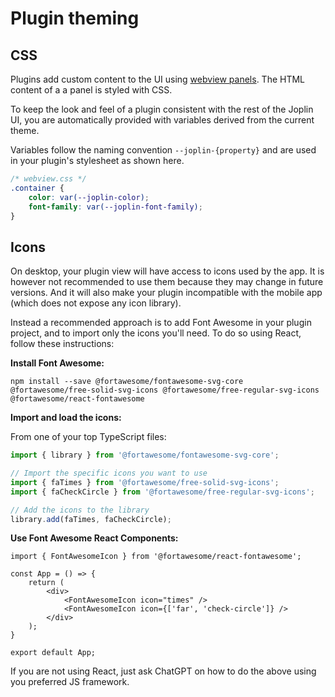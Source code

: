 # Plugin theming

## CSS

Plugins add custom content to the UI using [webview panels](https://joplinapp.org/api/references/plugin_api/classes/joplinviewspanels.html). The HTML content of a a panel is styled with CSS.

To keep the look and feel of a plugin consistent with the rest of the Joplin UI, you are automatically provided with variables derived from the current theme.

Variables follow the naming convention `--joplin-{property}` and are used in your plugin's stylesheet as shown here.

```css
/* webview.css */
.container {
	color: var(--joplin-color);
	font-family: var(--joplin-font-family);
}
```

## Icons

On desktop, your plugin view will have access to icons used by the app. It is however not recommended to use them because they may change in future versions. And it will also make your plugin incompatible with the mobile app (which does not expose any icon library).

Instead a recommended approach is to add Font Awesome in your plugin project, and to import only the icons you'll need. To do so using React, follow these instructions:

**Install Font Awesome:**

```shell
npm install --save @fortawesome/fontawesome-svg-core @fortawesome/free-solid-svg-icons @fortawesome/free-regular-svg-icons @fortawesome/react-fontawesome
```

**Import and load the icons:**

From one of your top TypeScript files:

```typescript
import { library } from '@fortawesome/fontawesome-svg-core';

// Import the specific icons you want to use
import { faTimes } from '@fortawesome/free-solid-svg-icons';
import { faCheckCircle } from '@fortawesome/free-regular-svg-icons';

// Add the icons to the library
library.add(faTimes, faCheckCircle);
```

**Use Font Awesome React Components:**

```JSX
import { FontAwesomeIcon } from '@fortawesome/react-fontawesome';

const App = () => {
    return (
        <div>
            <FontAwesomeIcon icon="times" />
            <FontAwesomeIcon icon={['far', 'check-circle']} />
        </div>
    );
}

export default App;
```

If you are not using React, just ask ChatGPT on how to do the above using you preferred JS framework.